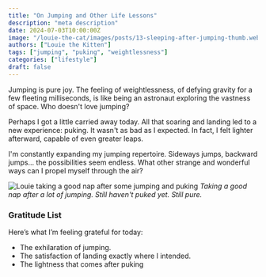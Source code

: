 ```yaml
---
title: "On Jumping and Other Life Lessons"
description: "meta description"
date: 2024-07-03T10:00:00Z
image: "/louie-the-cat/images/posts/13-sleeping-after-jumping-thumb.webp"
authors: ["Louie the Kitten"]
tags: ["jumping", "puking", "weightlessness"]
categories: ["lifestyle"]
draft: false
---
```


Jumping is pure joy. The feeling of weightlessness, of defying gravity for a few fleeting milliseconds, is like being an astronaut exploring the vastness of space. Who doesn't love jumping?

Perhaps I got a little carried away today. All that soaring and landing led to a new experience: puking. It wasn't as bad as I expected. In fact, I felt lighter afterward, capable of even greater leaps.

I'm constantly expanding my jumping repertoire. Sideways jumps, backward jumps... the possibilities seem endless. What other strange and wonderful ways can I propel myself through the air?

![Louie taking a good nap after some jumping and puking](/louie-the-cat/images/posts/13-sleeping-after-jumping-full.webp)
*Taking a good nap after a lot of jumping. Still haven't puked yet. Still pure.*

### Gratitude List

Here’s what I’m feeling grateful for today:

* The exhilaration of jumping.
* The satisfaction of landing exactly where I intended.
* The lightness that comes after puking
